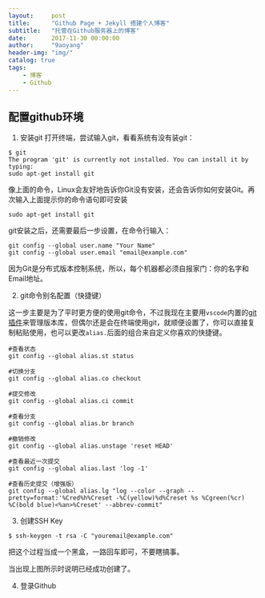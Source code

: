 ```yaml
---
layout:     post
title:      "Github Page + Jekyll 搭建个人博客"
subtitle:   "托管在Github服务器上的博客"
date:       2017-11-30 00:00:00 
author:     "9aoyang"
header-img: "img/"
catalog: true
tags:
    - 博客 
    - Github
---
```


## 配置github环境
1. 安装git
打开终端，尝试输入git，看看系统有没有装git：

```
$ git
The program 'git' is currently not installed. You can install it by typing:
sudo apt-get install git
```
像上面的命令，Linux会友好地告诉你Git没有安装，还会告诉你如何安装Git。再次输入上面提示你的命令语句即可安装
```
sudo apt-get install git
```

git安装之后，还需要最后一步设置，在命令行输入：

```
git config --global user.name "Your Name"
git config --global user.email "email@example.com"
```
因为Git是分布式版本控制系统，所以，每个机器都必须自报家门：你的名字和Email地址。

2. git命令别名配置（快捷键）

这一步主要是为了平时更方便的使用git命令，不过我现在主要用`vscode`内置的[git插件](https://marketplace.visualstudio.com/items?itemName=KnisterPeter.vscode-github)来管理版本库，但偶尔还是会在终端使用git，就顺便设置了，你可以直接复制粘贴使用，也可以更改`alias.`后面的组合来自定义你喜欢的快捷键。
```
#查看状态
git config --global alias.st status

#切换分支
git config --global alias.co checkout

#提交修改
git config --global alias.ci commit

#查看分支
git config --global alias.br branch

#撤销修改
git config --global alias.unstage 'reset HEAD'

#查看最近一次提交
git config --global alias.last 'log -1'

#查看历史提交（增强版）
git config --global alias.lg "log --color --graph --pretty=format:'%Cred%h%Creset -%C(yellow)%d%Creset %s %Cgreen(%cr) %C(bold blue)<%an>%Creset' --abbrev-commit"
```

3. 创建SSH Key
```
$ ssh-keygen -t rsa -C "youremail@example.com"
```

把这个过程当成一个黑盒，一路回车即可，不要瞎搞事。

当出现上图所示时说明已经成功创建了。

4. 登录Github